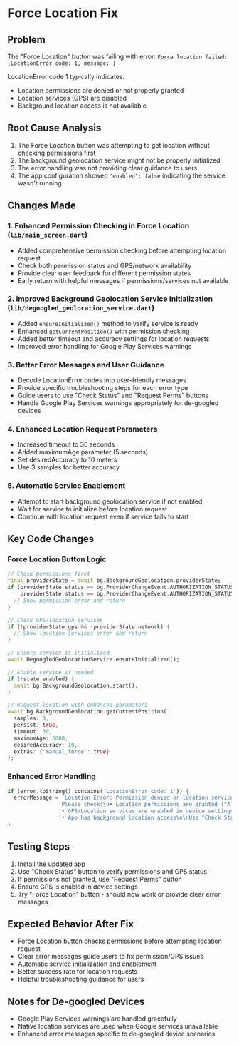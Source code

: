 # Force Location Fix

## Problem
The "Force Location" button was failing with error: `Force location failed: [LocationError code: 1, message: ]`

LocationError code 1 typically indicates:
- Location permissions are denied or not properly granted
- Location services (GPS) are disabled
- Background location access is not available

## Root Cause Analysis
1. The Force Location button was attempting to get location without checking permissions first
2. The background geolocation service might not be properly initialized
3. The error handling was not providing clear guidance to users
4. The app configuration showed `"enabled": false` indicating the service wasn't running

## Changes Made

### 1. Enhanced Permission Checking in Force Location (`lib/main_screen.dart`)
- Added comprehensive permission checking before attempting location request
- Check both permission status and GPS/network availability
- Provide clear user feedback for different permission states
- Early return with helpful messages if permissions/services not available

### 2. Improved Background Geolocation Service Initialization (`lib/degoogled_geolocation_service.dart`)
- Added `ensureInitialized()` method to verify service is ready
- Enhanced `getCurrentPosition()` with permission checking
- Added better timeout and accuracy settings for location requests
- Improved error handling for Google Play Services warnings

### 3. Better Error Messages and User Guidance
- Decode LocationError codes into user-friendly messages
- Provide specific troubleshooting steps for each error type
- Guide users to use "Check Status" and "Request Perms" buttons
- Handle Google Play Services warnings appropriately for de-googled devices

### 4. Enhanced Location Request Parameters
- Increased timeout to 30 seconds
- Added maximumAge parameter (5 seconds)
- Set desiredAccuracy to 10 meters
- Use 3 samples for better accuracy

### 5. Automatic Service Enablement
- Attempt to start background geolocation service if not enabled
- Wait for service to initialize before location request
- Continue with location request even if service fails to start

## Key Code Changes

### Force Location Button Logic
```dart
// Check permissions first
final providerState = await bg.BackgroundGeolocation.providerState;
if (providerState.status == bg.ProviderChangeEvent.AUTHORIZATION_STATUS_DENIED ||
    providerState.status == bg.ProviderChangeEvent.AUTHORIZATION_STATUS_NOT_DETERMINED) {
  // Show permission error and return
}

// Check GPS/location services
if (!providerState.gps && !providerState.network) {
  // Show location services error and return
}

// Ensure service is initialized
await DegoogledGeolocationService.ensureInitialized();

// Enable service if needed
if (!state.enabled) {
  await bg.BackgroundGeolocation.start();
}

// Request location with enhanced parameters
await bg.BackgroundGeolocation.getCurrentPosition(
  samples: 3, 
  persist: true, 
  timeout: 30,
  maximumAge: 5000,
  desiredAccuracy: 10,
  extras: {'manual_force': true}
);
```

### Enhanced Error Handling
```dart
if (error.toString().contains('LocationError code: 1')) {
  errorMessage = 'Location Error: Permission denied or location services disabled.\n\n' +
                'Please check:\n• Location permissions are granted ("Always" recommended)\n' +
                '• GPS/Location services are enabled in device settings\n' +
                '• App has background location access\n\nUse "Check Status" to verify settings.';
}
```

## Testing Steps
1. Install the updated app
2. Use "Check Status" button to verify permissions and GPS status
3. If permissions not granted, use "Request Perms" button
4. Ensure GPS is enabled in device settings
5. Try "Force Location" button - should now work or provide clear error messages

## Expected Behavior After Fix
- Force Location button checks permissions before attempting location request
- Clear error messages guide users to fix permission/GPS issues
- Automatic service initialization and enablement
- Better success rate for location requests
- Helpful troubleshooting guidance for users

## Notes for De-googled Devices
- Google Play Services warnings are handled gracefully
- Native location services are used when Google services unavailable
- Enhanced error messages specific to de-googled device scenarios